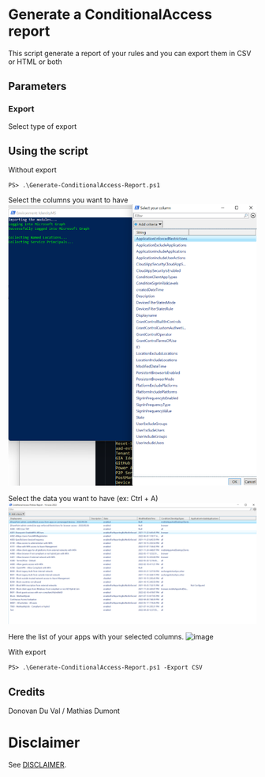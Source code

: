# Generate a ConditionalAccess report
This script generate a report of your rules and you can export them in CSV or HTML or both

## Parameters
### Export
Select type of export

## Using the script
Without export
```
PS> .\Generate-ConditionalAccess-Report.ps1
```
Select the columns you want to have
![image](./images/Report-Select-Column.png)

Select the data you want to have (ex: Ctrl + A)
![image](./images/Report-Select-Data.png)

Here the list of your apps with your selected columns.
![image](./images/Report-Select-Result.png)



With export
```
PS> .\Generate-ConditionalAccess-Report.ps1 -Export CSV
```


## Credits
Donovan Du Val / Mathias Dumont

# Disclaimer
See [DISCLAIMER](./DISCLAIMER.md).